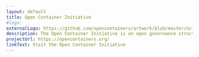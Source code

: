 ```yaml
---
layout: default
title: Open Container Initiative
#logo: 
externalLogo: https://github.com/opencontainers/artwork/blob/master/oci/horizontal/color/oci-horizontal-color.png
description: The Open Container Initiative is an open governance structure for the express purpose of creating open industry standards around container formats and runtimes.
projectUrl: https://opencontainers.org/
linkText: Visit the Open Container Initiative
---
```

